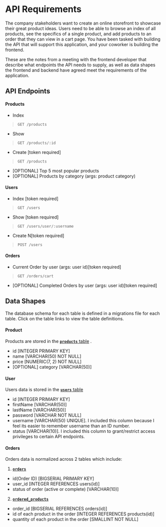 # API Requirements
The company stakeholders want to create an online storefront to showcase their great product ideas. Users need to be able to browse an index of all products, see the specifics of a single product, and add products to an order that they can view in a cart page. You have been tasked with building the API that will support this application, and your coworker is building the frontend.

These are the notes from a meeting with the frontend developer that describe what endpoints the API needs to supply, as well as data shapes the frontend and backend have agreed meet the requirements of the application. 

## API Endpoints
#### Products
- Index
> `GET /products` 
- Show
> `GET /products/:id`
- Create [token required]
> `GET /products`
- [OPTIONAL] Top 5 most popular products 
- [OPTIONAL] Products by category (args: product category)

#### Users
- Index [token required]
> `GET /users`
- Show [token required]
> `GET /users/user/:username`
- Create N[token required]
> `POST /users`

#### Orders
- Current Order by user (args: user id)[token required]
> `GET /orders/cart`
- [OPTIONAL] Completed Orders by user (args: user id)[token required]

## Data Shapes
The database schema for each table is defined in a migrations file for each table. Click on the table links to view the table definitions.
#### Product
Products are stored in the [**`products`** table](./migrations/sqls/20230110210717-products-table-up.sql) . 
- id [INTEGER PRIMARY KEY]
- name [VARCHAR(50) NOT NULL]
- price [NUMERIC(7, 2) NOT NULL]
- [OPTIONAL] category [VARCHAR(50)]

#### User
Users data is stored in the [**`users`** table](./migrations/sqls/20221228032925-users-table-up.sql)
- id [INTEGER PRIMARY KEY]
- firstName [VARCHAR(50)]
- lastName [VARCHAR(50)]
- password [VARCHAR NOT NULL]
- username [VARCHAR(50) UNIQUE]. I included this column because I feel its easier to remember username than an ID number.
- status [VARCHAR(10)]. I included this column to grant/restrict access privileges to certain API endpoints.

#### Orders
Orders data is normalized across 2 tables which include:
1. [**`orders`**](./migrations/sqls/20230110211105-orders-table-up.sql)
- id(Order ID) [BIGSERIAL PRIMARY KEY]
- user_id [INTEGER REFERENCES users(id)]
- status of order (active or complete) [VARCHAR(10)]
2. [**`ordered_products`**](./migrations/sqls/20230110211353-ordered-products-table-up.sql)
- order_id [BIGSERIAL REFERENCES orders(id)]
- id of each product in the order [INTEGER REFERENCES products(id)]
- quantity of each product in the order [SMALLINT NOT NULL]

